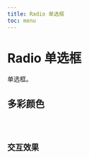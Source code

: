 ```yaml
---
title: Radio 单选框
toc: menu
---
```


# Radio 单选框

单选框。

## 多彩颜色

<code src="../../packages/radio/color.tsx" />

## 交互效果

<code src="../../packages/radio/type.tsx" />

